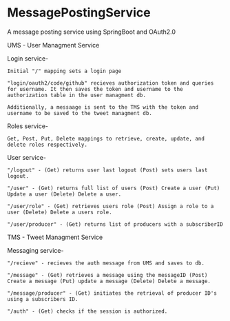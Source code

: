 # MessagePostingService
A message posting service using SpringBoot and OAuth2.0

UMS - User Managment Service
 
 Login service-
 
    Initial "/" mapping sets a login page
    
    "login/oauth2/code/github" recieves authorization token and queries for username. It then saves the token and username to the authorization table in the user managment db.
    
    Additionally, a messaage is sent to the TMS with the token and username to be saved to the tweet managment db.
  
  Roles service- 
  
    Get, Post, Put, Delete mappings to retrieve, create, update, and delete roles respectively.
  
  User service-
  
    "/logout" - (Get) returns user last logout (Post) sets users last logout.
    
    "/user" - (Get) returns full list of users (Post) Create a user (Put) Update a user (Delete) Delete a user.
    
    "/user/role" - (Get) retrieves users role (Post) Assign a role to a user (Delete) Delete a users role.
    
    "/user/producer" - (Get) returns list of producers with a subscriberID
    

TMS - Tweet Managment Service

 Messaging service-
 
    "/recieve" - recieves the auth message from UMS and saves to db.
    
    "/message" - (Get) retrieves a message using the messageID (Post) Create a message (Put) update a message (Delete) Delete a message.
    
    "/message/producer" - (Get) initiates the retrieval of producer ID's using a subscribers ID.
    
    "/auth" - (Get) checks if the session is authorized.

